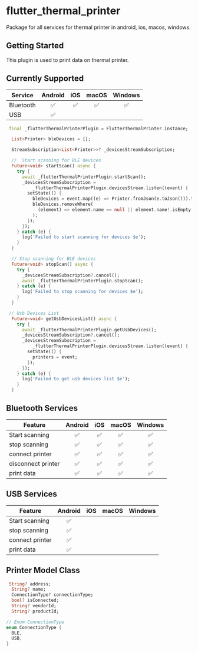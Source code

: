 # flutter_thermal_printer

Package for all services for thermal printer in android, ios, macos, windows.

## Getting Started

This plugin is used to print data on thermal printer.

## Currently Supported

| Service                        | Android | iOS | macOS | Windows |
| ------------------------------ | :-----: | :-: | :---: |:-----:  |
| Bluetooth                      | ✅      | ✅  | ✅    | ✅      |
| USB                            | ✅      |     |       |         |

```dart
 final _flutterThermalPrinterPlugin = FlutterThermalPrinter.instance;

  List<Printer> bleDevices = [];

  StreamSubscription<List<Printer>>? _devicesStreamSubscription;

  //  Start scanning for BLE devices
  Future<void> startScan() async {
    try {
      await _flutterThermalPrinterPlugin.startScan();
      _devicesStreamSubscription =
          _flutterThermalPrinterPlugin.devicesStream.listen((event) {
        setState(() {
          bleDevices = event.map((e) => Printer.fromJson(e.toJson())).toList();
          bleDevices.removeWhere(
            (element) => element.name == null || element.name!.isEmpty,
          );
        });
      });
    } catch (e) {
      log('Failed to start scanning for devices $e');
    }
  }

  // Stop scanning for BLE devices
  Future<void> stopScan() async {
    try {
      _devicesStreamSubscription?.cancel();
      await _flutterThermalPrinterPlugin.stopScan();
    } catch (e) {
      log('Failed to stop scanning for devices $e');
    }
  }

 // Usb Devices List
  Future<void> getUsbDevicesList() async {
    try {
      await _flutterThermalPrinterPlugin.getUsbDevices();
      _devicesStreamSubscription?.cancel();
      _devicesStreamSubscription =
          _flutterThermalPrinterPlugin.devicesStream.listen((event) {
        setState(() {
          printers = event;
        });
      });
    } catch (e) {
      log('Failed to get usb devices list $e');
    }
  }
```

## Bluetooth Services

| Feature                        | Android | iOS | macOS | Windows |
| ------------------------------ | :-----: | :-: | :---: |:-----:  |
| Start scanning                 | ✅      | ✅  | ✅    | ✅      |
| stop scanning                  | ✅      | ✅  | ✅    | ✅      |
| connect printer                | ✅      | ✅  | ✅    | ✅      |
| disconnect printer             | ✅      | ✅  | ✅    | ✅      |
| print data                     | ✅      | ✅  | ✅    | ✅      |

## USB Services

| Feature                        | Android | iOS | macOS | Windows |
| ------------------------------ | :-----: | :-: | :---: |:-----:  |
| Start scanning                 | ✅      |     |       |         |
| stop scanning                  | ✅      |     |       |         |
| connect printer                | ✅      |     |       |         |
| print data                     | ✅      |     |       |         |

## Printer Model Class
```dart
 String? address;
  String? name;
  ConnectionType? connectionType;
  bool? isConnected;
  String? vendorId;
  String? productId;

// Enum ConnectionType
enum ConnectionType {
  BLE,
  USB,
}

```